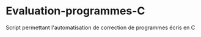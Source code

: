 # Evaluation-programmes-C
Script permettant l'automatisation de correction de programmes écris en C
